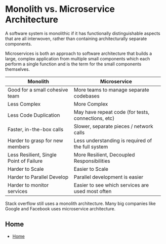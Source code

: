 # Monolith vs. Microservice Architecture

A software system is monolithic if it has functionally distinguishable aspects that are all interwoven, rather than containing architecturally separate components.

Microservices is both an approach to software architecture that builds a large, complex application from multiple small components which each perform a single function and is the term for the small components themselves.

| Monolith                                | Microservice                                       |
| --------------------------------------- | -------------------------------------------------- |
| Good for a small cohesive team          | More teams to manage separate codebases            |
| Less Complex                            | More Complex                                       |
| Less Code Duplication                   | May have repeat code (for tests, connections, etc) |
| Faster, in-the-box calls                | Slower, separate pieces / network calls            |
| Harder to grasp for new members         | Less understanding is required of the full system  |
| Less Resilient, Single Point of Failure | More Resilient, Decoupled Responsibilities         |
| Harder to Scale                         | Easier to Scale                                    |
| Harder to Parallel Develop              | Parallel development is easier                     |
| Harder to monitor services              | Easier to see which services are used most often   |

Stack overflow still uses a monolith architecture. Many big companies like Google and Facebook uses microservice architecture.

## Home

- [Home](./README.md)
